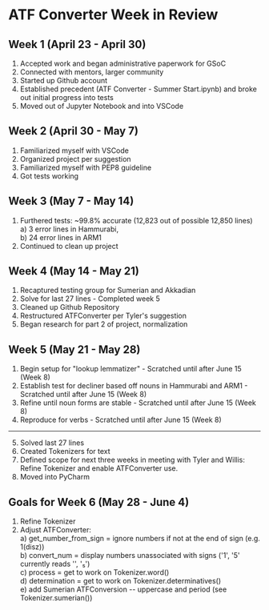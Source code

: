 # ATF Converter Week in Review

## Week 1 (April 23 - April 30)

1) Accepted work and began administrative paperwork for GSoC
2) Connected with mentors, larger community
3) Started up Github account
4) Established precedent (ATF Converter - Summer Start.ipynb) and broke out initial progress into tests
5) Moved out of Jupyter Notebook and into VSCode

## Week 2 (April 30 - May 7)

1) Familiarized myself with VSCode
2) Organized project per suggestion
3) Familiarized myself with PEP8 guideline
4) Got tests working

## Week 3 (May 7 - May 14)

1) Furthered tests: ~99.8% accurate (12,823 out of possible 12,850 lines) \
    a) 3 error lines in Hammurabi, \
    b) 24 error lines in ARM1
2) Continued to clean up project

## Week 4 (May 14 - May 21)

1) Recaptured testing group for Sumerian and Akkadian
2) Solve for last 27 lines - Completed week 5
3) Cleaned up Github Repository
4) Restructured ATFConverter per Tyler's suggestion
5) Began research for part 2 of project, normalization

## Week 5 (May 21 - May 28)

1) Begin setup for "lookup lemmatizer" - Scratched until after June 15 (Week 8)
2) Establish test for decliner based off nouns in Hammurabi and ARM1 - Scratched until after June 15 (Week 8)
3) Refine until noun forms are stable - Scratched until after June 15 (Week 8)
4) Reproduce for verbs - Scratched until after June 15 (Week 8)
---
5) Solved last 27 lines
6) Created Tokenizers for text 
7) Defined scope for next three weeks in meeting with Tyler and Willis: Refine Tokenizer and enable ATFConverter use.
8) Moved into PyCharm

## Goals for Week 6 (May 28 - June 4)

1) Refine Tokenizer
2) Adjust ATFConverter: \
    a) get_number_from_sign = ignore numbers if not at the end of sign (e.g. 1(disz)) \
    b) convert_num = display numbers unassociated with signs ('1', '5' currently reads '', '₅') \
    c) process = get to work on Tokenizer.word() \
    d) determination = get to work on Tokenizer.determinatives() \
    e) add Sumerian ATFConversion -- uppercase and period (see Tokenizer.sumerian())
